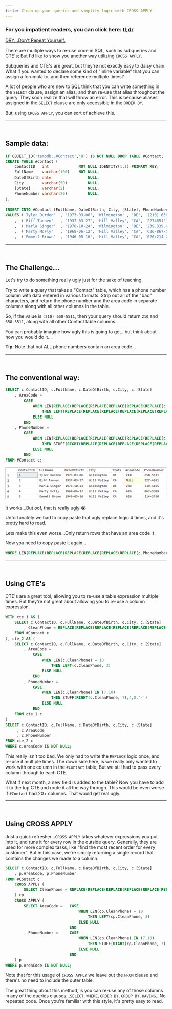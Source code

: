 ```yaml
---
title: Clean up your queries and simplify logic with CROSS APPLY
---
```


### For you impatient readers, you can click here: [tl;dr](#using-cross-apply)

[DRY...Don't Repeat Yourself.](https://en.wikipedia.org/wiki/Don%27t_repeat_yourself)

There are multiple ways to re-use code in SQL, such as subqueries and CTE's; But I'd like to show you another way utilizing `CROSS APPLY`.

Subqueries and CTE's are great, but they're not exactly easy to daisy chain. What if you wanted to declare some kind of "inline variable" that you can assign a forumula to, and then reference multiple times?

A lot of people who are new to SQL think that you can write something in the `SELECT` clause, assign an alias, and then re-use that alias throughout the query. They soon realize that will throw an error. This is because aliases assigned in the `SELECT` clause are only accessible in the `ORDER BY`.

But, using `CROSS APPLY`, you can sort of achieve this.

---

&nbsp;

## Sample data:

```sql
IF OBJECT_ID('tempdb..#Contact','U') IS NOT NULL DROP TABLE #Contact; --SELECT * FROM #Contact
CREATE TABLE #Contact (
    ContactID   int             NOT NULL IDENTITY(1,1) PRIMARY KEY,
    FullName    varchar(100)    NOT NULL,
    DateOfBirth date                NULL,
    City        varchar(50)         NULL,
    [State]     varchar(2)          NULL,
    PhoneNumber varchar(20)         NULL,
);

INSERT INTO #Contact (FullName, DateOfBirth, City, [State], PhoneNumber)
VALUES ('Tyler Durden'  , '1973-03-06', 'Wilmington' , 'DE', '(210) 658-5511')
    ,  ('Biff Tannen'   , '1937-03-27', 'Hill Valley', 'CA', '2274651')
    ,  ('Marla Singer'  , '1976-10-24', 'Wilmington' , 'DE', '239.339.4195')
    ,  ('Marty McFly'   , '1968-06-12', 'Hill Valley', 'CA', '626-867-5309')
    ,  ('Emmett Brown'  , '1946-05-16', 'Hill Valley', 'CA', '626/214-2760');
```

---

&nbsp;


## The Challenge...

Let's try to do something really ugly just for the sake of teaching.

Try to write a query that takes a "Contact" table, which has a phone number column with data entered in various formats. Strip out all of the "bad" characters, and return the phone number and the area code in separate columns along with all other columns in the table.

So, if the value is `(210) 658-5511`, then your query should return `210` and `658-5511`, along with all other Contact table columns.

You can probably imagine how ugly this is going to get...but think about how you would do it...

**Tip**: Note that not ALL phone numbers contain an area code...

---

&nbsp;

## The conventional way:

```sql
SELECT c.ContactID, c.FullName, c.DateOfBirth, c.City, c.[State]
    , AreaCode =  
        CASE
            WHEN LEN(REPLACE(REPLACE(REPLACE(REPLACE(REPLACE(REPLACE(c.PhoneNumber,'(',''),')',''),'.',''),'/',''),'-',''),' ','')) = 10
                THEN LEFT(REPLACE(REPLACE(REPLACE(REPLACE(REPLACE(REPLACE(c.PhoneNumber,'(',''),')',''),'.',''),'/',''),'-',''),' ',''), 3)
            ELSE NULL
        END
    , PhoneNumber =  
        CASE
            WHEN LEN(REPLACE(REPLACE(REPLACE(REPLACE(REPLACE(REPLACE(c.PhoneNumber,'(',''),')',''),'.',''),'/',''),'-',''),' ','')) IN (7,10)
                THEN STUFF(RIGHT(REPLACE(REPLACE(REPLACE(REPLACE(REPLACE(REPLACE(c.PhoneNumber,'(',''),')',''),'.',''),'/',''),'-',''),' ',''), 7),4,0,'-')
            ELSE NULL
        END
FROM #Contact c;
```

![Query Result](/img/queryresults/dry_cross_apply.png)

It works...But oof, that is really ugly 😭

Unfortunately we had to copy paste that ugly replace logic 4 times, and it's pretty hard to read.

Lets make this even worse...Only return rows that have an area code :)

Now you need to copy paste it again...

```sql
WHERE LEN(REPLACE(REPLACE(REPLACE(REPLACE(REPLACE(REPLACE(c.PhoneNumber,'(',''),')',''),'.',''),'/',''),'-',''),' ','')) = 10
```

---

&nbsp;

## Using CTE's

CTE's are a great tool, allowing you to re-use a table expression multiple times. But they're not great about allowing you to re-use a column expression.

```sql
WITH cte_1 AS (
    SELECT c.ContactID, c.FullName, c.DateOfBirth, c.City, c.[State]
        , CleanPhone = REPLACE(REPLACE(REPLACE(REPLACE(REPLACE(REPLACE(c.PhoneNumber,'(',''),')',''),'.',''),'/',''),'-',''),' ','')
    FROM #Contact c
), cte_2 AS (
    SELECT c.ContactID, c.FullName, c.DateOfBirth, c.City, c.[State]
        , AreaCode =  
            CASE
                WHEN LEN(c.CleanPhone) = 10
                    THEN LEFT(c.CleanPhone, 3)
                ELSE NULL
            END
        , PhoneNumber =  
            CASE
                WHEN LEN(c.CleanPhone) IN (7,10)
                    THEN STUFF(RIGHT(c.CleanPhone, 7),4,0,'-')
                ELSE NULL
            END
    FROM cte_1 c
)
SELECT c.ContactID, c.FullName, c.DateOfBirth, c.City, c.[State]
     , c.AreaCode
     , c.PhoneNumber
FROM cte_2 c
WHERE c.AreaCode IS NOT NULL;
```

This really isn't too bad. We only had to write the `REPLACE` logic once, and re-use it multiple times. The down side here, is we really only wanted to work with one column in the `#Contact` table; But we still had to pass every column through to each CTE.

What if next month, a new field is added to the table? Now you have to add it to the top CTE and route it all the way through. This would be even worse if `#Contact` had 20+ columns. That would get real ugly.

---

&nbsp;

## Using CROSS APPLY

Just a quick refresher...`CROSS APPLY` takes whatever expressions you put into it, and runs it for every row in the outside query. Generally, they are used for more complex tasks, like "find the most recent order for every customer". But in this case, we're simply returning a single record that contains the changes we made to a column.

```sql
SELECT c.ContactID, c.FullName, c.DateOfBirth, c.City, c.[State]
    , p.AreaCode, p.PhoneNumber
FROM #Contact c
    CROSS APPLY (
        SELECT CleanPhone = REPLACE(REPLACE(REPLACE(REPLACE(REPLACE(REPLACE(c.PhoneNumber,'(',''),')',''),'.',''),'/',''),'-',''),' ','')
    ) cp
    CROSS APPLY (
        SELECT AreaCode =   CASE
                                WHEN LEN(cp.CleanPhone) = 10
                                    THEN LEFT(cp.CleanPhone, 3)
                                ELSE NULL
                            END
        , PhoneNumber =     CASE
                                WHEN LEN(cp.CleanPhone) IN (7,10)
                                    THEN STUFF(RIGHT(cp.CleanPhone, 7),4,0,'-')
                                ELSE NULL
                            END
    ) p
WHERE p.AreaCode IS NOT NULL;
```

Note that for this usage of `CROSS APPLY` we leave out the `FROM` clause and there's no need to include the outer table.

The great thing about this method, is you can re-use any of those columns in any of the queries clauses...`SELECT`, `WHERE`, `ORDER BY`, `GROUP BY`, `HAVING`...No repeated code. Once you're familiar with this style, it's pretty easy to read.
